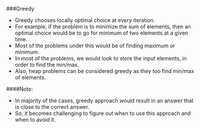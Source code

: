 ###Greedy
* Greedy chooses locally optimal choice at every iteration.
* For example, if the problem is to minimize the sum of elements, then an optimal choice would be to go for minimum of two elements at a given time.
* Most of the problems under this would be of finding maximum or minimum.
* In most of the problems, we would look to store the input elements, in order to find the min/max.
* Also, heap problems can be considered greedy as they too find min/max of elements.

####Note:
* In majority of the cases, greedy approach would result in an answer that is close to the correct answer.
* So, it becomes challenging to figure out when to use this approach and when to avoid it.